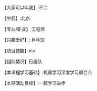 【大家可以叫我】:不二

【坐标】:北京

【专业/职业】:工程师

【兴趣爱好】: 乒乓球

【项目技能】nlp

【组队情况】已组队

【本课程学习基础】:机器学习深度学习都会点

【本期活动目标】:一起学习进步
